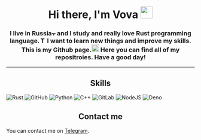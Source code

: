 <h1 align="center">Hi there, I'm Vova <img src="https://github.com/blackcater/blackcater/raw/main/images/Hi.gif" height=32></img></h1>

<h3 align="center">I live in Russia<img src="https://www.countryflags.com/wp-content/uploads/russia-flag-png-xl.png" height=10 alt="There is a Russian flag"></img> and I study and really love Rust programming language.<img src="https://sdtimes.com/wp-content/uploads/2021/02/V37jFq0v_400x400.jpg" height=16 alt="There is a Rust icon"></img> I want to learn new things and improve my skills. This is my Github page.<img src="https://cdn-icons-png.flaticon.com/512/25/25231.png" height=20></img> Here you can find all of my repositroies. Have a good day!</h3>

___

<h2 align="center">Skills</h2>

![Rust](https://img.shields.io/badge/rust-%23000000.svg?style=for-the-badge&logo=rust&logoColor=orange)
![GitHub](https://img.shields.io/badge/github-%23121011.svg?style=for-the-badge&logo=github&logoColor=white)
![Python](https://img.shields.io/badge/python-3670A0?style=for-the-badge&logo=python&logoColor=ffdd54)
![C++](https://img.shields.io/badge/c++-%2300599C.svg?style=for-the-badge&logo=c%2B%2B&logoColor=white)
![GitLab](https://img.shields.io/badge/gitlab-%23181717.svg?style=for-the-badge&logo=gitlab&logoColor=white)
![NodeJS](https://img.shields.io/badge/nodejs-green?style=for-the-badge)
![Deno](https://img.shields.io/badge/deno-red?style=for-the-badge)

<h2 align="center">Contact me</h2>

You can contact me on [Telegram](https://t.me/@terminator888).
